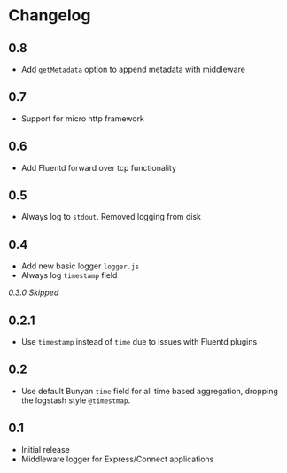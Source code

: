 # Changelog

## 0.8

* Add `getMetadata` option to append metadata with middleware

## 0.7

* Support for micro http framework

## 0.6

* Add Fluentd forward over tcp functionality

## 0.5

* Always log to `stdout`. Removed logging from disk

## 0.4

* Add new basic logger `logger.js`
* Always log `timestamp` field

*0.3.0 Skipped*

## 0.2.1

* Use `timestamp` instead of `time` due to issues with Fluentd plugins

## 0.2

* Use default Bunyan `time` field for all time based aggregation, dropping the logstash style
`@timestmap`.

## 0.1

* Initial release
* Middleware logger for Express/Connect applications
